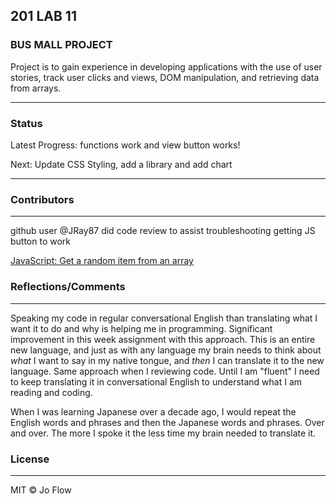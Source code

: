 ## **201 LAB 11**
### **BUS MALL PROJECT**

Project is to gain experience in developing applications with the use of user stories, track user clicks and views, DOM manipulation, and retrieving data from arrays.

***
### **Status**
Latest Progress: functions work and view button works!

Next: Update CSS Styling, add a library and add chart

***
### **Contributors**
***

github user @JRay87 did code review to assist troubleshooting getting JS button to work

[JavaScript: Get a random item from an array](https://www.w3resource.com/javascript-exercises/javascript-array-exercise-35.php
)

### **Reflections/Comments**
***
Speaking my code in regular conversational English than translating what I want it to do and why is helping me in programming. Significant improvement in this week assignment with this approach. This is an entire new language, and just as with any language my brain needs to think about *what* I want to say in my native tongue, and *then* I can translate it to the new language. Same approach when I reviewing code. Until I am "fluent" I need to keep translating it in conversational English to understand what I am reading and coding.

When I was learning Japanese over a decade ago, I would repeat the English words and phrases and then the Japanese words and phrases. Over and over. The more I spoke it the less time my brain needed to translate it.


### **License**
***
MIT © Jo Flow